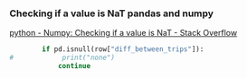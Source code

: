 ###  Checking if a value is NaT pandas and numpy


[python - Numpy: Checking if a value is NaT - Stack Overflow](https://stackoverflow.com/questions/38509538/numpy-checking-if-a-value-is-nat)


 

```python
        if pd.isnull(row["diff_between_trips"]):
#            print("none")
            continue
```
